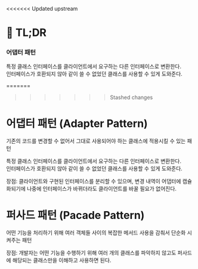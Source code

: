 <<<<<<< Updated upstream
# 🌊 TL;DR

### 어댑터 패턴

특정 클래스 인터페이스를 클라이언트에서 요구하는 다른 인터페이스로 변환한다.  
인터페이스가 호환되지 않아 같이 쓸 수 없었던 클래스를 사용할 수 있게 도와준다.

=======
>>>>>>> Stashed changes
# 어댑터 패턴 (Adapter Pattern)

기존의 코드를 변경할 수 없어서 그대로 사용되어야 하는 클래스에 적용시킬 수 있는 패턴

특정 클래스 인터페이스를 클라이언트에서 요구하는 다른 인터페이스로 변환한다.  
인터페이스가 호환되지 않아 같이 쓸 수 없었던 클래스를 사용할 수 있게 도와준다.

장점: 클라이언트와 구현된 인터페이스를 분리할 수 있으며, 변경 내역이 어댑터에 캡슐화되기에 나중에 인터페이스가 바뀌더라도 클라이언트를 바꿀 필요가 없어진다.

# 퍼사드 패턴 (Pacade Pattern)

어떤 기능을 처리하기 위해 여러 객체들 사이의 복잡한 메서드 사용을 감춰서 단순화 시켜주는 패턴

장점: 개발자는 어떤 기능을 수행하기 위해 여러 개의 클래스를 파악하지 않고도 퍼사드에 해당되는 클래스만을 이해하고 사용하면 된다.
